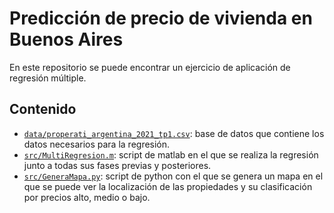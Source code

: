 # Predicción de precio de vivienda en Buenos Aires
En este repositorio se puede encontrar un ejercicio de aplicación de regresión múltiple.

## Contenido

- [`data/properati_argentina_2021_tp1.csv`](data/properati_argentina_2021_tp1.csv): base de datos que contiene los datos necesarios para la regresión.
- [`src/MultiRegresion.m`](src/MultiRegresion.m): script de matlab en el que se realiza la regresión junto a todas sus fases previas y posteriores.
- [`src/GeneraMapa.py`](src/GeneraMapa.py): script de python con el que se genera un mapa en el que se puede ver la localización de las propiedades y su clasificación por precios alto, medio o bajo.
